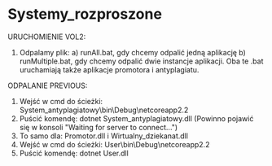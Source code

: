 # Systemy_rozproszone


URUCHOMIENIE VOL2:
1. Odpalamy plik: 
a) runAll.bat, gdy chcemy odpalić jedną aplikację
b) runMultiple.bat, gdy chcemy odpalić dwie instancje aplikacji.
Oba te .bat uruchamiają także aplikacje promotora i antyplagiatu.


ODPALANIE PREVIOUS:
1. Wejść w cmd do ścieżki: System_antyplagiatowy\bin\Debug\netcoreapp2.2
2. Puścić komendę: dotnet System_antyplagiatowy.dll (Powinno pojawić się w konsoli "Waiting for server to connect...")
3. To samo dla: Promotor.dll i Wirtualny_dziekanat.dll
4. Wejść w cmd do ścieżki: User\bin\Debug\netcoreapp2.2
5. Puścić komendę: dotnet User.dll